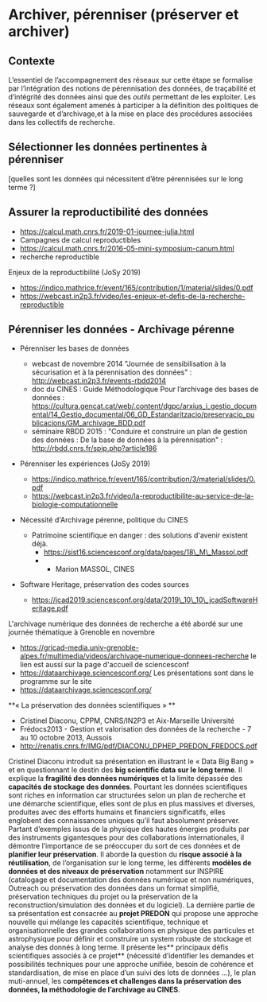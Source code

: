 # Archiver, pérenniser  (préserver et archiver)

## Contexte 
L’essentiel de l’accompagnement des réseaux sur cette étape se formalise par l’intégration des notions de pérennisation des données, de traçabilité et d’intégrité des données 
ainsi que des *outils* permettant de les exploiter. Les réseaux  sont  également  amenés  à  participer  à  la  définition  des  politiques  de sauvegarde et d’archivage,et à
la mise en place des procédures associées dans les collectifs de recherche.

## Sélectionner les données pertinentes à pérenniser

[quelles sont les données qui nécessitent d’être pérennisées sur le long terme ?]


## Assurer la reproductibilité des données

   * <https://calcul.math.cnrs.fr/2019-01-journee-julia.html>
   * Campagnes de calcul reproductibles
   * <https://calcul.math.cnrs.fr/2016-05-mini-symposium-canum.html>
   * recherche reproductible

Enjeux de la reproductibilité (JoSy 2019)

   * <https://indico.mathrice.fr/event/165/contribution/1/material/slides/0.pdf>
   * <https://webcast.in2p3.fr/video/les-enjeux-et-defis-de-la-recherche-reproductible>


## Pérenniser les données - Archivage pérenne

   * Pérenniser les bases de données
     * webcast de novembre 2014 "Journée de sensibilisation à la sécurisation et à la pérennisation des données" : <http://webcast.in2p3.fr/events-rbdd2014>
     * doc du CINES : Guide Méthodologique Pour l’archivage des bases de données : <https://cultura.gencat.cat/web/.content/dgpc/arxius_i_gestio_documental/14_Gestio_documental/06_GD_Estandaritzacio/preservacio_publicacions/GM_archivage_BDD.pdf>
     * séminaire RBDD 2015 : "Conduire et construire un plan de gestion des données : De la base de données à la pérennisation" : <http://rbdd.cnrs.fr/spip.php?article186>
   

   * Pérenniser les expériences (JoSy 2019)
       * <https://indico.mathrice.fr/event/165/contribution/3/material/slides/0.pdf>
       * <https://webcast.in2p3.fr/video/la-reproductibilite-au-service-de-la-biologie-computationnelle>


   * Nécessité d'Archivage pérenne, politique du CINES
     * Patrimoine scientifique en danger : des solutions d'avenir existent déjà.   
       * <https://sist16.sciencesconf.org/data/pages/18\_M\_Massol.pdf>
       *   - Marion MASSOL, CINES


   * Software Heritage, préservation des codes sources
       * <https://jcad2019.sciencesconf.org/data/2019\_10\_10\_jcadSoftwareHeritage.pdf>


L'archivage numérique des données de recherche a été abordé sur une journée thématique à Grenoble en novembre

* https://gricad-media.univ-grenoble-alpes.fr/multimedia/videos/archivage-numerique-donnees-recherche
le lien est aussi sur la page d'accueil de sciencesconf
* https://dataarchivage.sciencesconf.org/
Les présentations sont dans le programme sur le site
* https://dataarchivage.sciencesconf.org/


**« La préservation des données scientifiques » **
* Cristinel Diaconu,  CPPM, CNRS/IN2P3 et Aix-Marseille Université
* Frédocs2013 - Gestion et valorisation des données de la recherche -  7 au 10 octobre 2013, Aussois 
* http://renatis.cnrs.fr/IMG/pdf/DIACONU_DPHEP_PREDON_FREDOCS.pdf

Cristinel Diaconu introduit sa présentation en illustrant le « Data Big Bang » et en questionnant le destin des **big scientific data** **sur le long terme**. Il explique la 
**fragilité des données numériques** et la limite dépassée des **capacités de stockage des données**. Pourtant les données scientifiques sont riches en information car 
structurées selon un plan de recherche et une démarche scientifique, elles sont de plus en plus massives  et diverses, produites avec des efforts humains et financiers
significatifs, elles englobent des connaissances uniques qu’il faut absolument préserver. Partant d’exemples issus de la physique des hautes énergies produits par des 
instruments gigantesques pour des collaborations internationales, il démontre l’importance de se préoccuper du sort de ces données et de **planifier leur préservation**. 
Il aborde la question du **risque associé à la réutilisation**, de l’organisation sur le long terme, les différents **modèles de données et des niveaux de préservation** 
notamment sur INSPIRE (catalogage et documentation des données numérique et non numériques, Outreach ou préservation des données dans un format simplifié, préservation 
techniques du projet ou la préservation  de la reconstruction/simulation des données et du logiciel). La dernière partie de sa présentation est consacrée au **projet 
PREDON** qui propose une approche nouvelle qui mélange les capacités scientifique, technique et organisationnelle  des grandes collaborations en physique des particules 
et astrophysique pour définir et construire un system robuste de stockage et analyse des donnés à long terme.  Il présente les** principaux défis scientifiques associés 
à ce projet** (nécessité d’identifier les demandes et possibilités techniques pour une approche unifiée, besoin de cohérence et standardisation, de mise en place d’un 
suivi des lots de données …), le plan muti-annuel, les c**ompétences et challenges dans la préservation des données, la méthodologie de l’archivage au CINES**.
 



